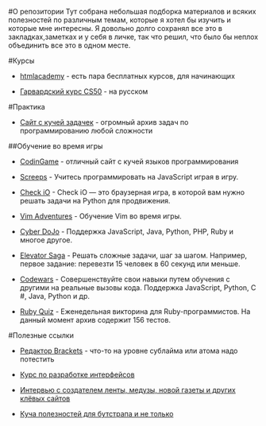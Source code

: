 #О репозитории
Тут собрана небольшая подборка материалов и всяких полезностей по различным темам, которые я хотел бы изучить и которые мне интересны. Я довольно долго сохранял все это в закладках,заметках и у себя в личке, так что решил, что было бы неплох объединить все это в одном месте.

#Курсы
+ [htmlacademy](https://htmlacademy.ru/program) - есть пара бесплатных курсов, для начинающих

+ [Гарвардский курс CS50](http://javarush.ru/cs50.html) - на русском

#Практика
+ [Сайт с кучей задачек](https://acmp.ru) - огромный архив задач по программированию любой сложности

##Обучение во время игры
+ [CodinGame](https://www.codingame.com/) - отличный сайт с кучей языков программирования

+ [Screeps](https://screeps.com/) - Учитесь программировать на JavaScript играя в игру. 

+ [Check iO](https://checkio.org/) - Check iO — это браузерная игра, в которой вам нужно решать задачи на Python для продвижения. 

+ [Vim Adventures](http://vim-adventures.com/) - Обучение Vim во время игры. 

+ [Cyber DoJo](http://www.cyber-dojo.org/) - Поддержка JavaScript, Java, Python, PHP, Ruby и многое другое. 

+ [Elevator Saga](http://play.elevatorsaga.com/) - Решать сложные задачи, шаг за шагом. Например, первое задание: перевезти 15 человек в 60 секунд или меньше. 

+ [Codewars](http://www.codewars.com/) - Совершенствуйте свои навыки путем обучения с другими на реальные вызовы кода. Поддержка JavaScript, Python, C #, Java, Python и др. 

+ [Ruby Quiz](http://rubyquiz.com/) - Еженедельная викторина для Ruby-программистов. На данный момент архив содержит 156 тестов. 

#Полезные ссылки
+ [Редактор Brackets](https://www.youtube.com/watch?v=O3_gus8nb0Q&index=1&list=PLPpaecEYRC8bGw3oj3ecnPjSe09r4bPyo) - что-то на уровне сублайма или атома надо потестить

+ [Курс по разработке интерфейсов](https://vk.com/wall-54530371_96286)

+ [Интервью с создателем ленты, медузы, новой газеты и других клёвых сайтов](http://www.the-village.ru/village/business/got-success/250267-gladkih)

+ [Куча полезностей для бутстрапа и не только](https://toster.ru/q/175801)